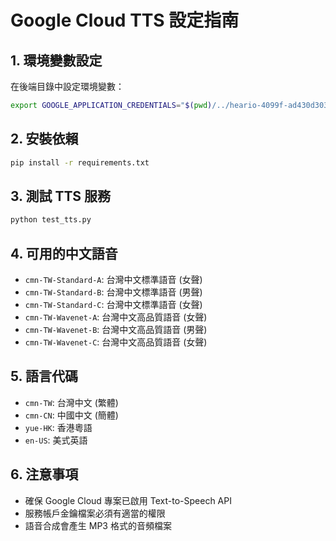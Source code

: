 # Google Cloud TTS 設定指南

## 1. 環境變數設定

在後端目錄中設定環境變數：

```bash
export GOOGLE_APPLICATION_CREDENTIALS="$(pwd)/../heario-4099f-ad430d303592.json"
```

## 2. 安裝依賴

```bash
pip install -r requirements.txt
```

## 3. 測試 TTS 服務

```bash
python test_tts.py
```

## 4. 可用的中文語音

- `cmn-TW-Standard-A`: 台灣中文標準語音 (女聲)
- `cmn-TW-Standard-B`: 台灣中文標準語音 (男聲)
- `cmn-TW-Standard-C`: 台灣中文標準語音 (女聲)
- `cmn-TW-Wavenet-A`: 台灣中文高品質語音 (女聲)
- `cmn-TW-Wavenet-B`: 台灣中文高品質語音 (男聲)
- `cmn-TW-Wavenet-C`: 台灣中文高品質語音 (女聲)

## 5. 語言代碼

- `cmn-TW`: 台灣中文 (繁體)
- `cmn-CN`: 中國中文 (簡體)
- `yue-HK`: 香港粵語
- `en-US`: 美式英語

## 6. 注意事項

- 確保 Google Cloud 專案已啟用 Text-to-Speech API
- 服務帳戶金鑰檔案必須有適當的權限
- 語音合成會產生 MP3 格式的音頻檔案 